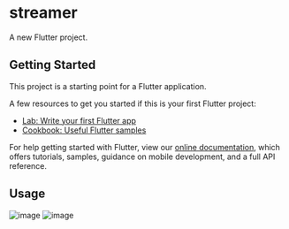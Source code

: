 # streamer

A new Flutter project.

## Getting Started

This project is a starting point for a Flutter application.

A few resources to get you started if this is your first Flutter project:

- [Lab: Write your first Flutter app](https://flutter.dev/docs/get-started/codelab)
- [Cookbook: Useful Flutter samples](https://flutter.dev/docs/cookbook)

For help getting started with Flutter, view our
[online documentation](https://flutter.dev/docs), which offers tutorials,
samples, guidance on mobile development, and a full API reference.

## Usage
![image](https://user-images.githubusercontent.com/70436490/158601937-56cb116c-897b-46d3-9c39-3d7c8723c481.png)
![image](https://user-images.githubusercontent.com/70436490/158727537-e148ce48-88db-455c-9fcd-d11bde1a3801.png)
